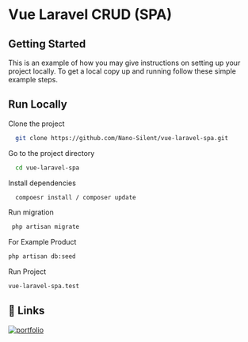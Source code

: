#
# Vue Laravel CRUD (SPA)

## Getting Started

This is an example of how you may give instructions on setting up your project locally. To get a local copy up and running follow these simple example steps.

## Run Locally

Clone the project

```bash
  git clone https://github.com/Nano-Silent/vue-laravel-spa.git
```

Go to the project directory

```bash
  cd vue-laravel-spa
```

Install dependencies

```bash
  compoesr install / composer update
```
Run migration
```bash
 php artisan migrate
```
For Example Product
```bash
php artisan db:seed
```
Run Project
```bash
vue-laravel-spa.test
```

## 🔗 Links
[![portfolio](https://img.shields.io/badge/my_portfolio-000?style=for-the-badge&logo=ko-fi&logoColor=white)](https://nano-silent.github.io/myozinkyaw.github.io/)
